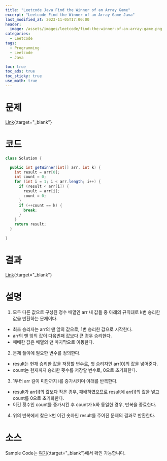 ```yaml
---
title: "Leetcode Java Find the Winner of an Array Game"
excerpt: "Leetcode Find the Winner of an Array Game Java"
last_modified_at: 2023-11-05T17:00:00
header:
  image: /assets/images/leetcode/find-the-winner-of-an-array-game.png
categories:
  - Leetcode
tags:
  - Programming
  - Leetcode
  - Java

toc: true
toc_ads: true
toc_sticky: true
use_math: true
---
```

# 문제
[Link](https://leetcode.com/problems/find-the-winner-of-an-array-game){:target="_blank"}

# 코드
```java
class Solution {

  public int getWinner(int[] arr, int k) {
    int result = arr[0];
    int count = 0;
    for (int i = 1; i < arr.length; i++) {
      if (result < arr[i]) {
        result = arr[i];
        count = 0;
      }
      if (++count == k) {
        break;
      }
    }
    return result;
  }

}
```

# 결과
[Link](https://leetcode.com/problems/find-the-winner-of-an-array-game/submissions/1091875432/){:target="_blank"}

# 설명
1. 모두 다른 값으로 구성된 정수 배열인 arr 내 값들 중 아래의 규칙대로 k번 승리한 값을 반환하는 문제이다.
- 최초 승리자는 arr의 맨 앞의 값으로, 1번 승리한 값으로 시작한다.
- arr의 맨 앞의 값이 다음번째 값보다 큰 경우 승리한다.
- 패배한 값은 배열의 맨 마지막으로 이동한다.

2. 문제 풀이에 필요한 변수를 정의한다.
- result는 현재 승리한 값을 저장할 변수로, 첫 승리자인 arr[0]의 값을 넣어준다.
- count는 현재까지 승리한 횟수를 저장할 변수로, 0으로 초기화한다.

3. 1부터 arr 길이 미만까지 i를 증가시키며 아래를 반복한다.
- result가 arr[i]의 값보다 작은 경우, 패배하였으므로 result에 arr[i]의 값을 넣고 count를 0으로 초기화한다.
- 이긴 횟수인 count를 증가시킨 후 count가 k와 동일한 경우, 반복을 종료한다.

4. 위의 반복에서 찾은 k번 이긴 숫자인 result를 주어진 문제의 결과로 반환한다.

# 소스
Sample Code는 [여기](https://github.com/GracefulSoul/leetcode/blob/master/src/main/java/gracefulsoul/problems/FindTheWinnerOfAnArrayGame.java){:target="_blank"}에서 확인 가능합니다.